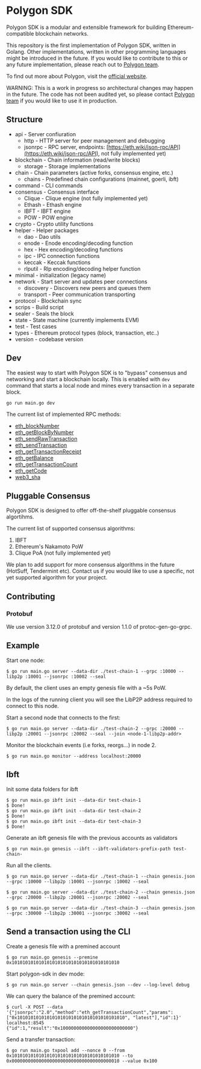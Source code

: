 
# Polygon SDK

Polygon SDK is a modular and extensible framework for building Ethereum-compatible blockchain networks. 

This repository is the first implementation of Polygon SDK, written in Golang. Other implementations, written in other programming languages might be introduced in the future. If you would like to contribute to this or any future implementation, please reach out to [Polygon team](mailto:contact@polygon.technology).

To find out more about Polygon, visit the [official website](https://polygon.technology/).

WARNING: This is a work in progress so architectural changes may happen in the future. The code has not been audited yet, so please contact [Polygon team](mailto:contact@polygon.technology) if you would like to use it in production.

## Structure

-   api - Server confiuration
    -   http - HTTP server for peer management and debugging
    -   jsonrpc - RPC server, endpoints: [](https://eth.wiki/json-rpc/API)[https://eth.wiki/json-rpc/API](https://eth.wiki/json-rpc/API), not fully implemented yet)
-   blockchain - Chain information (read/write blocks)
    -   storage - Storage implementations
-   chain - Chain parameters (active forks, consensus engine, etc.)
    -   chains - Predefined chain configurations (mainnet, goerli, ibft)
-   command - CLI commands
-   consensus - Consensus interface
    -   Clique - Clique engine (not fully implemented yet)
    -   Ethash - Ethash engine
    -   IBFT - IBFT engine
    -   POW - POW engine
-   crypto - Crypto utility functions
-   helper - Helper packages
    -   dao - Dao utils
    -   enode - Enode encoding/decoding function
    -   hex - Hex encoding/decoding functions
    -   ipc - IPC connection functions
    -   keccak - Keccak functions
    -   rlputil - Rlp encoding/decoding helper function
-   minimal - initialization (legacy name)
-   network - Start server and updates peer connections
    -   discovery - Discovers new peers and queues them
    -   transport - Peer communication transporting
-   protocol - Blockchain sync
-   scrips - Build script
-   sealer - Seals the block
-   state - State machine (currently implements EVM)
-   test - Test cases
-   types - Ethereum protocol types (block, transaction, etc..)
-   version - codebase version

## Dev

The easiest way to start with Polygon SDK is to "bypass" consensus and networking and start a blockchain locally. This is enabled with `dev` command that starts a local node and mines every transaction in a separate block. 

```
go run main.go dev
```

The current list of implemented RPC methods:
* [eth_blockNumber](https://eth.wiki/json-rpc/API)
* [eth_getBlockByNumber](https://eth.wiki/json-rpc/API)
* [eth_sendRawTransaction](https://eth.wiki/json-rpc/API)
* [eth_sendTransaction](https://eth.wiki/json-rpc/API)
* [eth_getTransactionReceipt](https://eth.wiki/json-rpc/API)
* [eth_getBalance](https://eth.wiki/json-rpc/API)
* [eth_getTransactionCount](https://eth.wiki/json-rpc/API)
* [eth_getCode](https://eth.wiki/json-rpc/API)
* [web3_sha](https://eth.wiki/json-rpc/API)

## Pluggable Consensus

Polygon SDK is designed to offer off-the-shelf pluggable consensus algortihms.

The current list of supported consensus algorithms:
1. IBFT
2. Ethereum's Nakamoto PoW
3. Clique PoA (not fully implemented yet)

We plan to add support for more consensus algorithms in the future (HotSuff, Tendermint etc). Contact us if you would like to use a specific, not yet supported algorithm for your project.

## Contributing

### Protobuf

We use version 3.12.0 of protobuf and version 1.1.0 of protoc-gen-go-grpc.

## Example

Start one node:

```
$ go run main.go server --data-dir ./test-chain-1 --grpc :10000 --libp2p :10001 --jsonrpc :10002 --seal
```

By default, the client uses an empty genesis file with a ~5s PoW.

In the logs of the running client you will see the LibP2P address required to connect to this node.

Start a second node that connects to the first:

```
$ go run main.go server --data-dir ./test-chain-2 --grpc :20000 --libp2p :20001 --jsonrpc :20002 --seal --join <node-1-libp2p-addr>
```

Monitor the blockchain events (i.e forks, reorgs...) in node 2.

```
$ go run main.go monitor --address localhost:20000
```

## Ibft

Init some data folders for ibft

```
$ go run main.go ibft init --data-dir test-chain-1
$ Done!
$ go run main.go ibft init --data-dir test-chain-2
$ Done!
$ go run main.go ibft init --data-dir test-chain-3
$ Done!
```

Generate an ibft genesis file with the previous accounts as validators

```
$ go run main.go genesis --ibft --ibft-validators-prefix-path test-chain-
```

Run all the clients.

```
$ go run main.go server --data-dir ./test-chain-1 --chain genesis.json --grpc :10000 --libp2p :10001 --jsonrpc :10002 --seal
```

```
$ go run main.go server --data-dir ./test-chain-2 --chain genesis.json --grpc :20000 --libp2p :20001 --jsonrpc :20002 --seal
```

```
$ go run main.go server --data-dir ./test-chain-3 --chain genesis.json --grpc :30000 --libp2p :30001 --jsonrpc :30002 --seal
```

## Send a transaction using the CLI

Create a genesis file with a premined account

```
$ go run main.go genesis --premine 0x1010101010101010101010101010101010101010
```

Start polygon-sdk in dev mode:

```
$ go run main.go server --chain genesis.json --dev --log-level debug
```

We can query the balance of the premined account:

```
$ curl -X POST --data '{"jsonrpc":"2.0","method":"eth_getTransactionCount","params":["0x1010101010101010101010101010101010101010", "latest"],"id":1}' localhost:8545
{"id":1,"result":"0x100000000000000000000000000"}
```

Send a transfer transaction:

```
$ go run main.go txpool add --nonce 0 --from 0x1010101010101010101010101010101010101010 --to 0x0000000000000000000000000000000000000010 --value 0x100
```

